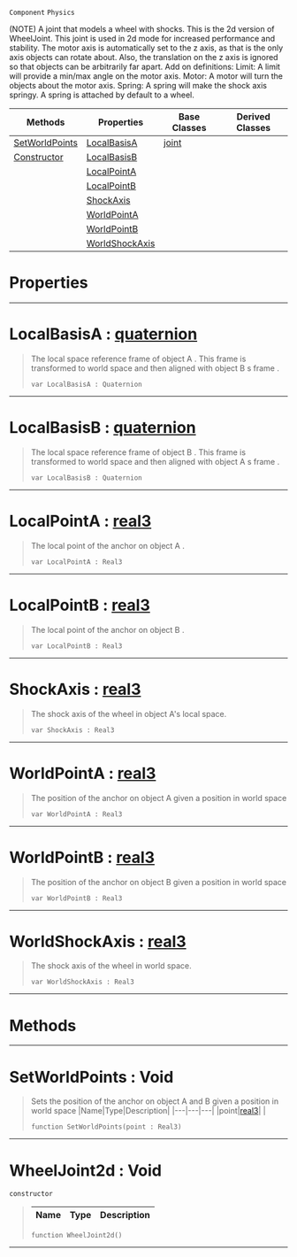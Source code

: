 `Component` `Physics`



(NOTE) A joint that models a wheel with shocks. This is the 2d version of WheelJoint. This joint is used in 2d mode for increased performance and stability. The motor axis is automatically set to the z axis, as that is the only axis objects can rotate about. Also, the translation on the z axis is ignored so that objects can be arbitrarily far apart. Add on definitions: Limit: A limit will provide a min/max angle on the motor axis. Motor: A motor will turn the objects about the motor axis. Spring: A spring will make the shock axis springy. A spring is attached by default to a wheel.

|Methods|Properties|Base Classes|Derived Classes|
|---|---|---|---|
|[ SetWorldPoints](https://github.com/PlasmaEngine/PlasmaDocs/blob/master/code_reference/class_reference/wheeljoint2d.markdown#setworldpoints-void)|[ LocalBasisA](https://github.com/PlasmaEngine/PlasmaDocs/blob/master/code_reference/class_reference/wheeljoint2d.markdown#localbasisa-plasma-engine)|[joint](https://github.com/PlasmaEngine/PlasmaDocs/blob/master/code_reference/class_reference/joint.markdown)| |
|[ Constructor](https://github.com/PlasmaEngine/PlasmaDocs/blob/master/code_reference/class_reference/wheeljoint2d.markdown#wheeljoint2d-void)|[ LocalBasisB](https://github.com/PlasmaEngine/PlasmaDocs/blob/master/code_reference/class_reference/wheeljoint2d.markdown#localbasisb-plasma-engine)| | |
| |[ LocalPointA](https://github.com/PlasmaEngine/PlasmaDocs/blob/master/code_reference/class_reference/wheeljoint2d.markdown#localpointa-plasma-engine)| | |
| |[ LocalPointB](https://github.com/PlasmaEngine/PlasmaDocs/blob/master/code_reference/class_reference/wheeljoint2d.markdown#localpointb-plasma-engine)| | |
| |[ ShockAxis](https://github.com/PlasmaEngine/PlasmaDocs/blob/master/code_reference/class_reference/wheeljoint2d.markdown#shockaxis-plasma-engine-do)| | |
| |[ WorldPointA](https://github.com/PlasmaEngine/PlasmaDocs/blob/master/code_reference/class_reference/wheeljoint2d.markdown#worldpointa-plasma-engine)| | |
| |[ WorldPointB](https://github.com/PlasmaEngine/PlasmaDocs/blob/master/code_reference/class_reference/wheeljoint2d.markdown#worldpointb-plasma-engine)| | |
| |[ WorldShockAxis](https://github.com/PlasmaEngine/PlasmaDocs/blob/master/code_reference/class_reference/wheeljoint2d.markdown#worldshockaxis-plasma-engi)| | |


 #  Properties


---  
 #  LocalBasisA : [quaternion](https://github.com/PlasmaEngine/PlasmaDocs/blob/master/code_reference/lightning_base_types/quaternion.markdown)

> The local space reference frame of object A . This frame is transformed to world space and then aligned with object B s frame . 
> ``` lang=cpp, name=Lightning
> var LocalBasisA : Quaternion


---  
 #  LocalBasisB : [quaternion](https://github.com/PlasmaEngine/PlasmaDocs/blob/master/code_reference/lightning_base_types/quaternion.markdown)

> The local space reference frame of object B . This frame is transformed to world space and then aligned with object A s frame . 
> ``` lang=cpp, name=Lightning
> var LocalBasisB : Quaternion


---  
 #  LocalPointA : [real3](https://github.com/PlasmaEngine/PlasmaDocs/blob/master/code_reference/lightning_base_types/real3.markdown)

> The local point of the anchor on object A . 
> ``` lang=cpp, name=Lightning
> var LocalPointA : Real3


---  
 #  LocalPointB : [real3](https://github.com/PlasmaEngine/PlasmaDocs/blob/master/code_reference/lightning_base_types/real3.markdown)

> The local point of the anchor on object B . 
> ``` lang=cpp, name=Lightning
> var LocalPointB : Real3


---  
 #  ShockAxis : [real3](https://github.com/PlasmaEngine/PlasmaDocs/blob/master/code_reference/lightning_base_types/real3.markdown)

> The shock axis of the wheel in object A's local space.
> ``` lang=cpp, name=Lightning
> var ShockAxis : Real3


---  
 #  WorldPointA : [real3](https://github.com/PlasmaEngine/PlasmaDocs/blob/master/code_reference/lightning_base_types/real3.markdown)

> The position of the anchor on object A given a position in world space 
> ``` lang=cpp, name=Lightning
> var WorldPointA : Real3


---  
 #  WorldPointB : [real3](https://github.com/PlasmaEngine/PlasmaDocs/blob/master/code_reference/lightning_base_types/real3.markdown)

> The position of the anchor on object B given a position in world space 
> ``` lang=cpp, name=Lightning
> var WorldPointB : Real3


---  
 #  WorldShockAxis : [real3](https://github.com/PlasmaEngine/PlasmaDocs/blob/master/code_reference/lightning_base_types/real3.markdown)

> The shock axis of the wheel in world space.
> ``` lang=cpp, name=Lightning
> var WorldShockAxis : Real3


---  
 #  Methods


---  
 #  SetWorldPoints : Void

> Sets the position of the anchor on object A and B given a position in world space 
> |Name|Type|Description|
> |---|---|---|
> |point|[real3](https://github.com/PlasmaEngine/PlasmaDocs/blob/master/code_reference/lightning_base_types/real3.markdown)| |
> ``` lang=cpp, name=Lightning
> function SetWorldPoints(point : Real3)
> ``` 


---  
 #  WheelJoint2d : Void

 `constructor`

> 
> |Name|Type|Description|
> |---|---|---|
> ``` lang=cpp, name=Lightning
> function WheelJoint2d()
> ``` 


---  
 

 